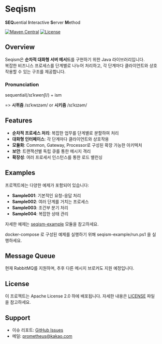 # Seqism

**SEQ**uential **I**nteractive **S**erver **M**ethod

[![Maven Central](https://img.shields.io/maven-central/v/io.github.prometheus-kr/seqism-common.svg?label=Maven%20Central)](https://search.maven.org/artifact/io.github.prometheus-kr/seqism-common)
[![License](https://img.shields.io/badge/License-Apache%202.0-blue.svg)](https://opensource.org/licenses/Apache-2.0)

## Overview

Seqism은 **순차적 대화형 서버 메서드**를 구현하기 위한 Java 라이브러리입니다.  
복잡한 비즈니스 프로세스를 단계별로 나누어 처리하고, 각 단계마다 클라이언트와 상호작용할 수 있는 구조를 제공합니다.

### Pronunciation

sequential(/sɪˈkwenʃl/) + ism

=> **시퀴즘** /sɪˈkwɪzəm/ or **시키즘** /sɪˈkɪzəm/

## Features

- **순차적 프로세스 처리**: 복잡한 업무를 단계별로 분할하여 처리
- **대화형 인터페이스**: 각 단계마다 클라이언트와 상호작용
- **모듈화**: Common, Gateway, Processor로 구성된 확장 가능한 아키텍처
- **보안**: 트랜잭션별 독립 큐를 통한 메시지 격리
- **확장성**: 여러 프로세서 인스턴스를 통한 로드 밸런싱

## Examples

프로젝트에는 다양한 예제가 포함되어 있습니다:

- **Sample001**: 기본적인 요청-응답 처리
- **Sample002**: 여러 단계를 거치는 프로세스
- **Sample003**: 조건부 분기 처리
- **Sample004**: 복잡한 상태 관리

자세한 예제는 [seqism-example](seqism-example/) 모듈을 참고하세요.

docker-compose 로 구성된 예제를 실행하기 위해 seqism-example/run.ps1 을 실행하세요.

## Message Queue

현재 RabbitMQ를 지원하며, 추후 다른 메시지 브로커도 지원 예정입니다.

## License

이 프로젝트는 Apache License 2.0 하에 배포됩니다. 자세한 내용은 [LICENSE](LICENSE) 파일을 참고하세요.

## Support

- 이슈 리포트: [GitHub Issues](https://github.com/prometheus-kr/seqism/issues)
- 메일: prometheus@kakao.com
